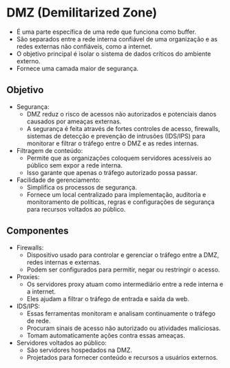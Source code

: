 # DMZ (Demilitarized Zone)
  - É uma parte específica de uma rede que funciona como buffer.
  - São separados entre a rede interna confiável de uma organização e as redes externas não confiáveis, como a internet.
  - O objetivo principal é isolar o sistema de dados críticos do ambiente externo.
  - Fornece uma camada maior de segurança.

## Objetivo
  - Segurança:
    - DMZ reduz o risco de acessos não autorizados e potenciais danos causados por ameaças externas.
    - A segurança é feita através de fortes controles de acesso, firewalls, sistemas de detecção e prevenção de intrusões (IDS/IPS) para monitorar e filtrar o tráfego entre o DMZ e as redes internas.
  - Filtragem de conteúdo:
    - Permite que as organizações coloquem servidores acessíveis ao público sem expor a rede interna.
    - Isso garante que apenas o tráfego autorizado possa passar.
  - Facilidade de gerenciamento:
    - Simplifica os processos de segurança.
    - Fornece um local centralizado para implementação, auditoria e monitoramento de políticas, regras e configurações de segurança para recursos voltados ao público.

## Componentes
  - Firewalls:
    - Dispositivo usado para controlar e gerenciar o tráfego entre a DMZ, redes internas e externas.
    - Podem ser configurados para permitir, negar ou restringir o acesso.
  - Proxies:
    - Os servidores proxy atuam como intermediário entre a rede interna e a internet.
    - Eles ajudam a filtrar o tráfego de entrada e saída da web.
  - IDS/IPS:
    - Essas ferramentas monitoram e analisam continuamente o tráfego de rede.
    - Procuram sinais de acesso não autorizado ou atividades maliciosas.
    - Tomam automaticamente ações contra essas ameaças.
  - Servidores voltados ao público:
    - São servidores hospedados na DMZ.
    - Projetados para fornecer conteúdo e recursos a usuários externos.
